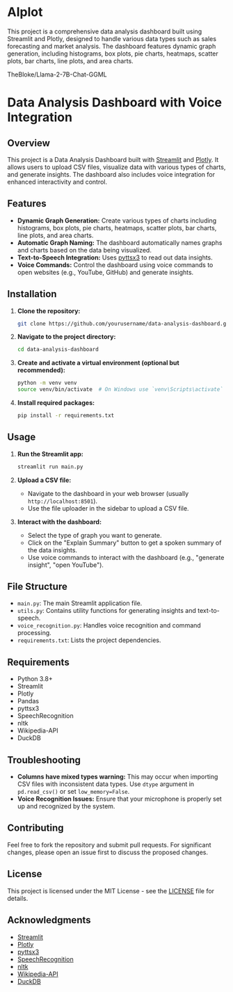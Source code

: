 # AIplot
This project is a comprehensive data analysis dashboard built using Streamlit and Plotly, designed to handle various data types such as sales forecasting and market analysis. The dashboard features dynamic graph generation, including histograms, box plots, pie charts, heatmaps, scatter plots, bar charts, line plots, and area charts.

TheBloke/Llama-2-7B-Chat-GGML

# Data Analysis Dashboard with Voice Integration

## Overview

This project is a Data Analysis Dashboard built with [Streamlit](https://streamlit.io/) and [Plotly](https://plotly.com/python/). It allows users to upload CSV files, visualize data with various types of charts, and generate insights. The dashboard also includes voice integration for enhanced interactivity and control.

## Features

- **Dynamic Graph Generation:** Create various types of charts including histograms, box plots, pie charts, heatmaps, scatter plots, bar charts, line plots, and area charts.
- **Automatic Graph Naming:** The dashboard automatically names graphs and charts based on the data being visualized.
- **Text-to-Speech Integration:** Uses [pyttsx3](https://pypi.org/project/pyttsx3/) to read out data insights.
- **Voice Commands:** Control the dashboard using voice commands to open websites (e.g., YouTube, GitHub) and generate insights.

## Installation

1. **Clone the repository:**

    ```bash
    git clone https://github.com/yourusername/data-analysis-dashboard.git
    ```

2. **Navigate to the project directory:**

    ```bash
    cd data-analysis-dashboard
    ```

3. **Create and activate a virtual environment (optional but recommended):**

    ```bash
    python -m venv venv
    source venv/bin/activate  # On Windows use `venv\Scripts\activate`
    ```

4. **Install required packages:**

    ```bash
    pip install -r requirements.txt
    ```

## Usage

1. **Run the Streamlit app:**

    ```bash
    streamlit run main.py
    ```

2. **Upload a CSV file:**
   - Navigate to the dashboard in your web browser (usually `http://localhost:8501`).
   - Use the file uploader in the sidebar to upload a CSV file.

3. **Interact with the dashboard:**
   - Select the type of graph you want to generate.
   - Click on the "Explain Summary" button to get a spoken summary of the data insights.
   - Use voice commands to interact with the dashboard (e.g., "generate insight", "open YouTube").

## File Structure

- `main.py`: The main Streamlit application file.
- `utils.py`: Contains utility functions for generating insights and text-to-speech.
- `voice_recognition.py`: Handles voice recognition and command processing.
- `requirements.txt`: Lists the project dependencies.

## Requirements

- Python 3.8+
- Streamlit
- Plotly
- Pandas
- pyttsx3
- SpeechRecognition
- nltk
- Wikipedia-API
- DuckDB

## Troubleshooting

- **Columns have mixed types warning:** This may occur when importing CSV files with inconsistent data types. Use `dtype` argument in `pd.read_csv()` or set `low_memory=False`.
- **Voice Recognition Issues:** Ensure that your microphone is properly set up and recognized by the system.

## Contributing

Feel free to fork the repository and submit pull requests. For significant changes, please open an issue first to discuss the proposed changes.

## License

This project is licensed under the MIT License - see the [LICENSE](LICENSE) file for details.

## Acknowledgments

- [Streamlit](https://streamlit.io/)
- [Plotly](https://plotly.com/python/)
- [pyttsx3](https://pypi.org/project/pyttsx3/)
- [SpeechRecognition](https://pypi.org/project/SpeechRecognition/)
- [nltk](https://www.nltk.org/)
- [Wikipedia-API](https://pypi.org/project/wikipedia-api/)
- [DuckDB](https://duckdb.org/)


